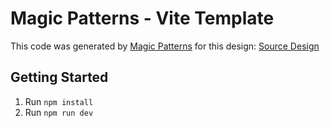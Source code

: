 # Magic Patterns - Vite Template

This code was generated by [Magic Patterns](https://magicpatterns.com) for this design: [Source Design](https://www.magicpatterns.com/c/5ix1qj5kbazq3u8nx8z6yz)

## Getting Started

1. Run `npm install`
2. Run `npm run dev`
